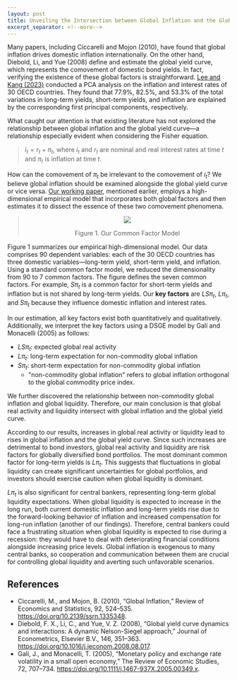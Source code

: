 ```yaml
---
layout: post
title: Unveiling the Intersection between Global Inflation and the Global Yield Curve; Are They Separate Phenomena?
excerpt_separator: <!--more-->
---
```


Many papers, including Ciccarelli and Mojon (2010), have found that global inflation drives domestic inflation internationally. On the other hand, Diebold, Li, and Yue (2008) define and estimate the global yield curve, which represents the comovement of domestic bond yields. In fact, verifying the existence of these global factors is straightforward. [Lee and Kang (2023)](https://papers.ssrn.com/sol3/papers.cfm?abstract_id=3874405) conducted a PCA analysis on the inflation and interest rates of 30 OECD countries. They found that 77.9%, 82.5%, and 53.3% of the total variations in long-term yields, short-term yields, and inflation are explained by the corresponding first principal components, respectively.

What caught our attention is that existing literature has not explored the relationship between global inflation and the global yield curve—a relationship especially evident when considering the Fisher equation.

> $i_{t} = r_{t} + \pi_{t}$, where $i_{t}$ and $r_{t}$ are nominal and real interest rates at time $t$ and $\pi_t$ is inflation at time $t$.

How can the comovement of $\pi_{t}$ be irrelevant to the comovement of $i_{t}$? We believe global inflation should be examined alongside the global yield curve or vice versa. [Our working paper](https://papers.ssrn.com/sol3/papers.cfm?abstract_id=3874405), mentioned earlier, employs a high-dimensional empirical model that incorporates both global factors and then estimates it to dissect the essence of these two comovement phenomena.

 <!--more-->

> <p style="text-align: center;">
>   <a href="url"><img src="https://econpreference.github.io/images/2023-2-15-venn.png"></a>
> </p>
> <center> Figure 1. Our Common Factor Model </center>

Figure 1 summarizes our empirical high-dimensional model. Our data comprises 90 dependent variables: each of the 30 OECD countries has three domestic variables—long-term yield, short-term yield, and inflation. Using a standard common factor model, we reduced the dimensionality from 90 to 7 common factors. The figure defines the seven common factors. For example, $S\pi_{t}$ ​is a common factor for short-term yields and inflation but is not shared by long-term yields. Our **key factors** are $LS\pi_{t}$, $L\pi_{t}$, and $S\pi_{t}$ because they influence domestic inflation and interest rates.

In our estimation, all key factors exist both quantitatively and qualitatively. Additionally, we interpret the key factors using a DSGE model by Galí and Monacelli (2005) as follows:

- $LS\pi_{t}$: expected global real activity
- $L\pi_{t}$: long-term expectation for non-commodity global inflation
- $S\pi_{t}$: short-term expectation for non-commodity global inflation
  - "non-commodity global inflation" refers to global inflation orthogonal to the global commodity price index.

We further discovered the relationship between non-commodity global inflation and global liquidity. Therefore, our main conclusion is that global real activity and liquidity intersect with global inflation and the global yield curve.

According to our results, increases in global real activity or liquidity lead to rises in global inflation and the global yield curve. Since such increases are detrimental to bond investors, global real activity and liquidity are risk factors for globally diversified bond portfolios. The most dominant common factor for long-term yields is $L\pi_{t}$. This suggests that fluctuations in global liquidity can create significant uncertainties for global portfolios, and investors should exercise caution when global liquidity is dominant.

$L\pi_{t}$ is also significant for central bankers, representing long-term global liquidity expectations. When global liquidity is expected to increase in the long run, both current domestic inflation and long-term yields rise due to the forward-looking behavior of inflation and increased compensation for long-run inflation (another of our findings). Therefore, central bankers could face a frustrating situation when global liquidity is expected to rise during a recession: they would have to deal with deteriorating financial conditions alongside increasing price levels. Global inflation is exogenous to many central banks, so cooperation and communication between them are crucial for controlling global liquidity and averting such unfavorable scenarios.

## References

- Ciccarelli, M., and Mojon, B. (2010), “Global Inflation,” Review of Economics and Statistics, 92, 524–535. https://doi.org/10.2139/ssrn.1335348.
- Diebold, F. X., Li, C., and Yue, V. Z. (2008), “Global yield curve dynamics and interactions: A dynamic Nelson-Siegel approach,” Journal of Econometrics, Elsevier B.V., 146, 351–363. https://doi.org/10.1016/j.jeconom.2008.08.017.
- Galí, J., and Monacelli, T. (2005), “Monetary policy and exchange rate volatility in a small open economy,” The Review of Economic Studies, 72, 707–734. https://doi.org/10.1111/j.1467-937X.2005.00349.x.
